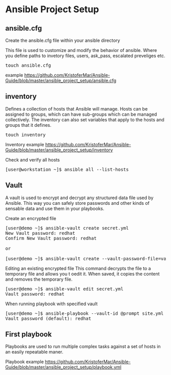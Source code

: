 # Ansible Project Setup

## ansible.cfg
Create the ansible.cfg file within your ansible directory 

This file is used to customize and modify the behavior of ansible. Where you define paths to invetory files, users, ask_pass, escalated preveliges etc. 

<pre>
touch ansible.cfg
</pre>
example
https://github.com/KristoferMar/Ansible-Guide/blob/master/ansible_project_setup/ansible.cfg

## inventory
Defines a collection of hosts that Ansible will manage. Hosts can be assigned to groups, which can have sub-groups which can be managed collectively. The inventory can also set variables that apply to the hosts and groups that it defines.

<pre>
touch inventory
</pre>

Inventory example
https://github.com/KristoferMar/Ansible-Guide/blob/master/ansible_project_setup/inventory 

Check and verify all hosts
<pre>
[user@workstation ~]$ ansible all --list-hosts
</pre>

## Vault
A vault is used to encrypt and decrypt any structured data file used by Ansible. This way you can safely store passwords and other kinds of sensable data and use them in your playbooks. 

Create an encrypted file
<pre>
[user@demo ~]$ ansible-vault create secret.yml
New Vault password: redhat
Confirm New Vault password: redhat

or

[user@demo ~]$ ansible-vault create --vault-password-file=vault-pass secret.yml
</pre>

Editing an existing encrypted file
This command decrypts the file to a temporary file and allows you t oedit it. When saved, it copies the content and removes the temporary file.
<pre>
[user@demo ~]$ ansible-vault edit secret.yml
Vault password: redhat
</pre>

When running playbook with specified vault

<pre>
[user@demo ~]$ ansible-playbook --vault-id @prompt site.yml
Vault password (default): redhat
</pre>

## First playbook
Playbooks are used to run multiple complex tasks against a set of hosts in an easily repeatable maner.

Playbook example
https://github.com/KristoferMar/Ansible-Guide/blob/master/ansible_project_setup/playbook.yml